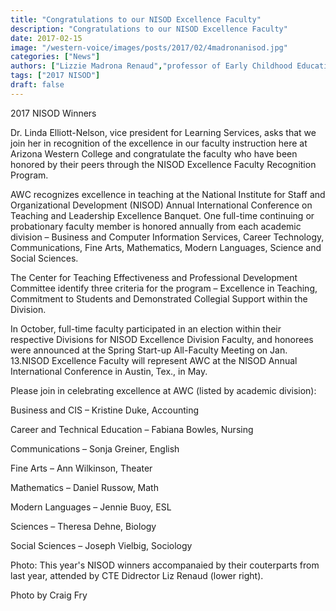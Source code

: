 ```yaml
---
title: "Congratulations to our NISOD Excellence Faculty"
description: "Congratulations to our NISOD Excellence Faculty"
date: 2017-02-15
image: "/western-voice/images/posts/2017/02/4madronanisod.jpg"
categories: ["News"]
authors: ["Lizzie Madrona Renaud","professor of Early Childhood Education"]
tags: ["2017 NISOD"]
draft: false
---
```

2017 NISOD Winners

Dr. Linda Elliott-Nelson, vice president for Learning Services, asks that we join her in recognition of the excellence in our faculty instruction here at Arizona Western College and congratulate the faculty who have been honored by their peers through the NISOD Excellence Faculty Recognition Program.

AWC recognizes excellence in teaching at the National Institute for Staff and Organizational Development (NISOD) Annual International Conference on Teaching and Leadership Excellence Banquet. One full-time continuing or probationary faculty member is honored annually from each academic division – Business and Computer Information Services, Career Technology, Communications, Fine Arts, Mathematics, Modern Languages, Science and Social Sciences.

The Center for Teaching Effectiveness and Professional Development Committee identify three criteria for the program – Excellence in Teaching, Commitment to Students and Demonstrated Collegial Support within the Division.

In October, full-time faculty participated in an election within their respective Divisions for NISOD Excellence Division Faculty, and honorees were announced at the Spring Start-up All-Faculty Meeting on Jan. 13.NISOD Excellence Faculty will represent AWC at the NISOD Annual International Conference in Austin, Tex., in May.

Please join in celebrating excellence at AWC (listed by academic division):

Business and CIS – Kristine Duke, Accounting

Career and Technical Education – Fabiana Bowles, Nursing

Communications – Sonja Greiner, English

Fine Arts – Ann Wilkinson, Theater

Mathematics – Daniel Russow, Math

Modern Languages – Jennie Buoy, ESL

Sciences – Theresa Dehne, Biology

Social Sciences – Joseph Vielbig, Sociology

Photo: This year's NISOD winners accompanaied by their couterparts from last year, attended by CTE Didrector Liz Renaud (lower right).

Photo by Craig Fry